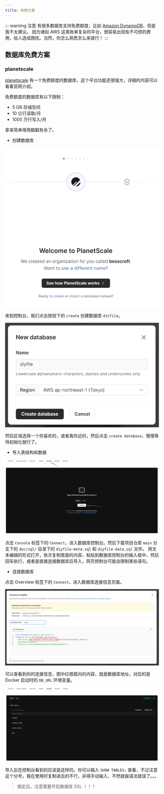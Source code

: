 ```yaml
---
title: 免费方案
---
```


::: warning 注意
有很多数据库支持免费额度，比如 [Amazon DynamoDB](https://aws.amazon.com/cn/dynamodb/)，但是我不太建议。
因为诸如 AWS 这类账单复杂的平台，很容易出现些不可控的费用，给人造成困扰。当然，你怎么熟悉怎么来就行！
:::

## 数据库免费方案

### planetscale

[planetscale](https://planetscale.com/) 有一个免费额度的数据库，这个平台功能还很强大，详细的内容可以看看官网介绍。

免费额度的数据库有以下限制：
- 5 GB 存储空间
- 10 亿行读取/月
- 1000 万行写入/月

拿来简单用用戳戳有余了。

* 创建数据库

![img.png](./free/img.png)

来到控制台，我们点击按钮下的 `create` 创建数据库 `ditfile`。

![img_1.png](./free/img_1.png)

然后区域选择一个你喜欢的，或者离你近的，然后点击 `create database`，慢慢等待初始化就行了。

* 导入表结构和数据

![img_2.png](./free/img_2.png)

点击 `Console` 标签下的 `Connect`，进入数据库控制台。然后下载项目仓库 `main` 分支下的 `doc/sql/` 目录下的 `diyfile-meta.sql` 和 `diyfile-data.sql` 文件。
用文本编辑的形式打开，依次复制里面的内容，粘贴到数据库控制台的输入框中，然后回车执行，或者是直接连接数据库后导入，网页控制台可能会限制某些语句。

* 连接数据库

点击 Overview 标签下的 `Connect`，进入数据库连接信息页面。

![img_3.png](./free/img_3.png)

可以查看到你的连接信息，图中红框框内的内容，就是数据库地址，对应的是 Docker 启动时的 `DB_URL` 环境变量。

![img_4.png](./free/img_4.png)

导入后在控制台看到的应该是这样的。你可以输入 `SHOW TABLES;` 查看，不过注意这个分号，我在使用时复制进去的不行，非得手动输入，不然就报语法错误了。。。

> 搞定后，注意需要开启数据库 SSL ！！！

